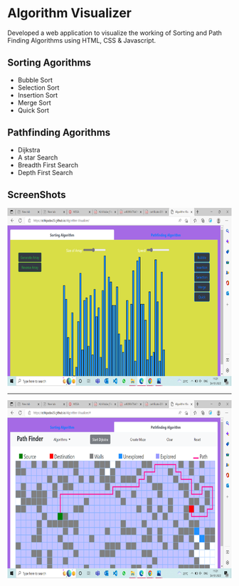 # Algorithm Visualizer

Developed a web application to visualize the working of Sorting and Path Finding Algorithms using HTML, CSS &
Javascript.

## Sorting Agorithms
<ul>
  <li>Bubble Sort</li>
  <li>Selection Sort</li>
  <li>Insertion Sort</li>
  <li>Merge Sort</li>
  <li>Quick Sort</li>
</ul>


## Pathfinding Agorithms
<ul>
  <li>Dijkstra</li>
  <li>A star Search</li>
  <li>Breadth First Search</li>
  <li>Depth First Search</li>
</ul>

## ScreenShots

<div>
  <img src="https://github.com/Abhiyadav25/Algorithm-Visualizer/blob/master/Image/Screenshot%20(140).png" alt="Sorting" height="400dp">
</div>

---

<div>
  <img src="https://github.com/Abhiyadav25/Algorithm-Visualizer/blob/master/Image/Screenshot%20(141).png" alt="Sorting" height="400dp">
</div>



